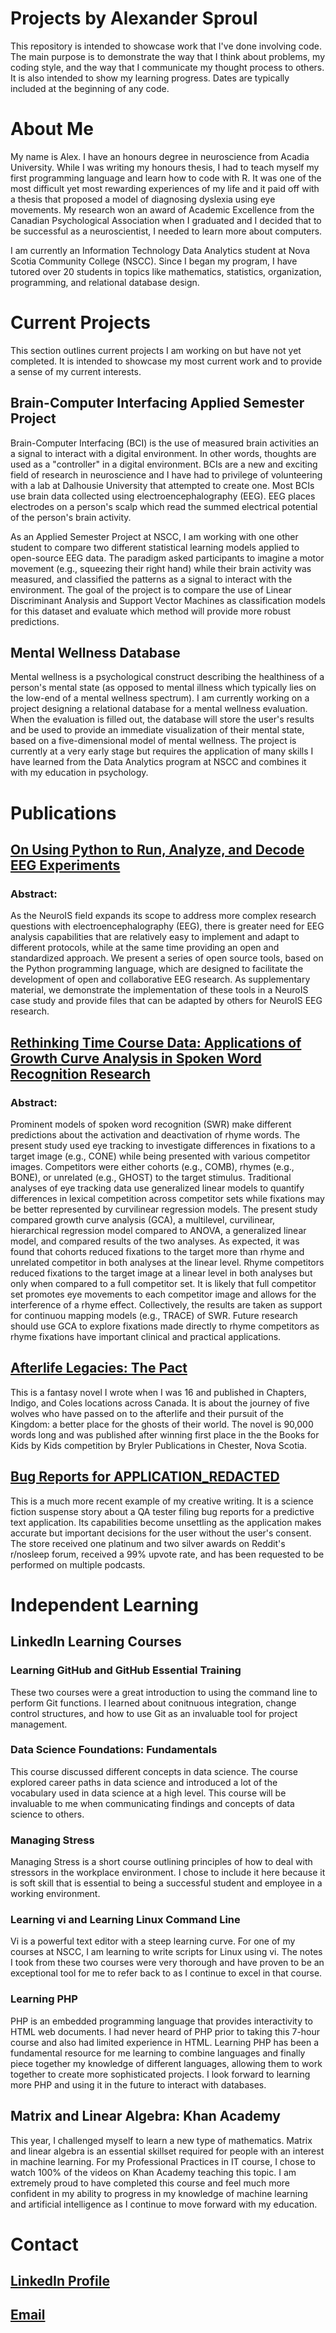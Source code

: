 # Projects by Alexander Sproul
This repository is intended to showcase work that I've done involving code. The main purpose is to demonstrate the way that I think about problems, my coding style, and the way that I communicate my thought process to others. It is also intended to show my learning progress. Dates are typically included at the beginning of any code.

# About Me
My name is Alex. I have an honours degree in neuroscience from Acadia University. While I was writing my honours thesis, I had to teach myself my first programming language and learn how to code with R. It was one of the most difficult yet most rewarding experiences of my life and it paid off with a thesis that proposed a model of diagnosing dyslexia using eye movements. My research won an award of Academic Excellence from the Canadian Psychological Association when I graduated and I decided that to be successful as a neuroscientist, I needed to learn more about computers.

I am currently an Information Technology Data Analytics student at Nova Scotia Community College (NSCC). Since I began my program, I have tutored over 20 students in topics like mathematics, statistics, organization, programming, and relational database design. 

# Current Projects
This section outlines current projects I am working on but have not yet completed. It is intended to showcase my most current work and to provide a sense of my current interests.

## Brain-Computer Interfacing Applied Semester Project
Brain-Computer Interfacing (BCI) is the use of measured brain activities an a signal to interact with a digital environment. In other words, thoughts are used as a "controller" in a digital environment. BCIs are a new and exciting field of research in neuroscience and I have had to privilege of volunteering with a lab at Dalhousie University that attempted to create one. Most BCIs use brain data collected using electroencephalography (EEG). EEG places electrodes on a person's scalp which read the summed electrical potential of the person's brain activity. 

As an Applied Semester Project at NSCC, I am working with one other student to compare two different statistical learning models applied to open-source EEG data. The paradigm asked participants to imagine a motor movement (e.g., squeezing their right hand) while their brain activity was measured, and classified the patterns as a signal to interact with the environment. The goal of the project is to  compare the use of Linear Discriminant Analysis and Support Vector Machines as classification models for this dataset and evaluate which method will provide more robust predictions. 

## Mental Wellness Database
Mental wellness is a psychological construct describing the healthiness of a person's mental state (as opposed to mental illness which typically lies on the low-end of a mental wellness spectrum). I am currently working on a project designing a relational database for a mental wellness evaluation. When the evaluation is filled out, the database will store the user's results and be used to provide an immediate visualization of their mental state, based on a five-dimensional model of mental wellness. The project is currently at a very early stage but requires the application of many skills I have learned from the Data Analytics program at NSCC and combines it with my education in psychology.

# Publications 
## [On Using Python to Run, Analyze, and Decode EEG Experiments](http://www.neurois.org/wp-content/uploads/2019/06/Proceedings-Preprint.pdf "Link to NeuroIS Paper")
### Abstract:
As the NeuroIS field expands its scope to address more complex research questions with electroencephalography (EEG), there is greater need for
EEG analysis capabilities that are relatively easy to implement and adapt to different protocols, while at the same time providing an open and standardized approach. We present a series of open source tools, based on the Python programming language, which are designed to facilitate the development of open
and collaborative EEG research. As supplementary material, we demonstrate
the implementation of these tools in a NeuroIS case study and provide files that
can be adapted by others for NeuroIS EEG research.


## [Rethinking Time Course Data: Applications of Growth Curve Analysis in Spoken Word Recognition Research](https://scholar.acadiau.ca/islandora/object/theses%3A2187 "Link to Undergraduate Thesis Research Paper")

### Abstract:
Prominent models of spoken word recognition (SWR) make different predictions about the activation and deactivation of rhyme words. The present study used eye tracking to investigate differences in fixations to a target image (e.g., CONE) while being presented with various competitor images. Competitors were either cohorts (e.g., COMB), rhymes (e.g., BONE), or unrelated (e.g., GHOST) to the target stimulus. Traditional analyses of eye tracking data use generalized linear models to quantify differences in lexical competition across competitor sets while fixations may be better represented by curvilinear regression models. The present study compared growth curve analysis (GCA), a multilevel, curvilinear, hierarchical regression model compared to ANOVA, a generalized linear model, and compared results of the two analyses. As expected, it was found that cohorts reduced fixations to the target more than rhyme and unrelated competitor in both analyses at the linear level. Rhyme competitors reduced fixations to the target image at a linear level in both analyses but only when compared to a full competitor set. It is likely that full competitor set promotes eye movements to each competitor image and allows for the interference of a rhyme effect. Collectively, the results are taken as support for continuou mapping models (e.g., TRACE) of SWR. Future research should use GCA to explore fixations made directly to rhyme competitors as rhyme fixations have important clinical and practical applications.


## [Afterlife Legacies: The Pact](https://www.chapters.indigo.ca/en-ca/books/contributor/author/alex-sproul/ "Link to Chapters catalogue listing.")

This is a fantasy novel I wrote when I was 16 and published in Chapters, Indigo, and Coles locations across Canada. It is about the journey of five wolves who have passed on to the afterlife and their pursuit of the Kingdom: a better place for the ghosts of their world. The novel is 90,000 words long and was published after winning first place in the the Books for Kids by Kids competition by Bryler Publications in Chester, Nova Scotia. 

## [Bug Reports for APPLICATION_REDACTED](https://www.reddit.com/r/nosleep/comments/es5zzy/bug_reports_for_application_redacted/ "Link to Reddit Short Story")
This is a much more recent example of my creative writing. It is a science fiction suspense story about a QA tester filing bug reports for a predictive text application. Its capabilities become unsettling as the application makes accurate but important decisions for the user without the user's consent. The store received one platinum and two silver awards on Reddit's r/nosleep forum, received a 99% upvote rate, and has been requested to be performed on multiple podcasts.

# Independent Learning
## LinkedIn Learning Courses
### Learning GitHub and GitHub Essential Training
These two courses were a great introduction to using the command line to perform Git functions. I learned about conitnuous integration, change control structures, and how to use Git as an invaluable tool for project management.

### Data Science Foundations: Fundamentals
This course discussed different concepts in data science. The course explored career paths in data science and introduced a lot of the vocabulary used in data science at a high level. This course will be invaluable to me when communicating findings and concepts of data science to others.

### Managing Stress
Managing Stress is a short course outlining principles of how to deal with stressors in the workplace environment. I chose to include it here because it is soft skill that is essential to being a successful student and employee in a working environment.

### Learning vi and Learning Linux Command Line
Vi is a powerful text editor with a steep learning curve. For one of my courses at NSCC, I am learning to write scripts for Linux using vi. The notes I took from these two courses were very thorough and have proven to be an exceptional tool for me to refer back to as I continue to excel in that course.

### Learning PHP
PHP is an embedded programming language that provides interactivity to HTML web documents. I had never heard of PHP prior to taking this 7-hour course and also had limited experience in HTML. Learning PHP has been a fundamental resource for me learning to combine languages and finally piece together my knowledge of different languages, allowing them to work together to create more sophisticated projects. I look forward to learning more PHP and using it in the future to interact with databases.

## Matrix and Linear Algebra: Khan Academy
This year, I challenged myself to learn a new type of mathematics. Matrix and linear algebra is an essential skillset required for people with an interest in machine learning. For my Professional Practices in IT course, I chose to watch 100% of the videos on Khan Academy teaching this topic. I am extremely proud to have completed this course and feel much more confident in my ability to progress in my knowledge of machine learning and artificial intelligence as I continue to move forward with my education.

# Contact
## [LinkedIn Profile](https://www.linkedin.com/in/alexsproul/ "Link to LinkedIn Profile")
## [Email](alexsproul@hotmail.com "Link to my email.")
